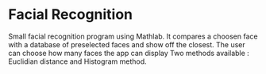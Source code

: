 # Facial Recognition
Small facial recognition program using Mathlab. It compares a choosen face with a database of preselected faces and show off the closest.
The user can choose how many faces the app can display
Two methods available : Euclidian distance and Histogram method.
